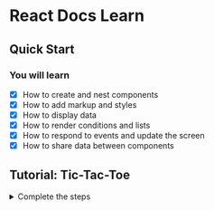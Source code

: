 # React Docs Learn

## Quick Start
### You will learn
- [x] How to create and nest components
- [x] How to add markup and styles
- [x] How to display data
- [x] How to render conditions and lists
- [x] How to respond to events and update the screen
- [x] How to share data between components

## Tutorial: Tic-Tac-Toe

<details><summary>Complete the steps</summary>

- **Overview**
- [x] Building the board
- [x] Passing data through props
- [x] Making an interactive component
- [ ] React Developer Tools

- **Completing the game**
- [ ] Lifting state up 
- [ ] Why immutability is important 
- [ ] Taking turns
- [ ] Declaring a winner 

- **Adding time travel**
- [ ] Storing a history of moves 
- [ ] Lifting state up, again
- [ ] Showing the past moves
- [ ] Picking a key 
- [ ] Implementing time travel 
- [ ] Final cleanup
- [ ] Wrapping up 
- [ ] 🎉🎉🎉